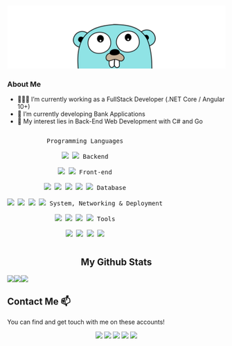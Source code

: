 <a href="https://www.fethitekyaygil.com">
	<img src = "gopher_hello.png">
</a>

### About Me
- 👨🏽‍💻 I’m currently working as a FullStack Developer (.NET Core / Angular 10+)
- 🌱 I’m currently developing Bank Applications
- 🤔 My interest lies in Back-End Web Development with C# and Go

<p style="display: inline-block;" align="center">
    <kbd>
        <kbd>Programming Languages</kbd>
    <br>
    <br>
        <img width="30px" src="https://cdn.jsdelivr.net/gh/devicons/devicon/icons/go/go-original-wordmark.svg" /> 
        <img width="30px" src="https://cdn.jsdelivr.net/gh/devicons/devicon/icons/csharp/csharp-plain.svg" />
    </kbd>
    <kbd>
        <kbd>Backend</kbd>
    <br>
    <br>
        <img width="30px" src="https://cdn.jsdelivr.net/gh/devicons/devicon/icons/dotnetcore/dotnetcore-original.svg" />
        <img width="30px" src="https://cdn.jsdelivr.net/gh/devicons/devicon/icons/dot-net/dot-net-original.svg" />
    </kbd>
    <kbd>
        <kbd>Front-end</kbd>
    <br>
    <br>
        <img width="30px" src="https://cdn.jsdelivr.net/gh/devicons/devicon/icons/html5/html5-original.svg" /> 
        <img width="30px" src="https://cdn.jsdelivr.net/gh/devicons/devicon/icons/css3/css3-plain.svg" /> 
        <img width="30px" src="https://cdn.jsdelivr.net/gh/devicons/devicon/icons/bootstrap/bootstrap-plain.svg" /> 
        <img width="30px" src="https://cdn.jsdelivr.net/gh/devicons/devicon/icons/angularjs/angularjs-plain.svg" />
        <img width="30px" src="https://cdn.jsdelivr.net/gh/devicons/devicon/icons/javascript/javascript-original.svg" />
    </kbd>
    <kbd>
        <kbd>Database</kbd>
    <br>
    <br>    
        <img width="30px" src="https://cdn.jsdelivr.net/gh/devicons/devicon/icons/postgresql/postgresql-original.svg" />
        <img width="30px" src="https://cdn.jsdelivr.net/gh/devicons/devicon/icons/microsoftsqlserver/microsoftsqlserver-plain.svg" />
        <img width="30px" src="https://cdn.jsdelivr.net/gh/devicons/devicon/icons/mysql/mysql-plain.svg" />        
        <img width="30px" src="https://cdn.jsdelivr.net/gh/devicons/devicon/icons/mongodb/mongodb-plain.svg" />
    </kbd>
    <kbd>
        <kbd>System, Networking & Deployment</kbd>
    <br>
    <br>
        <img width="30px" src="https://cdn.jsdelivr.net/gh/devicons/devicon/icons/heroku/heroku-plain.svg" />
        <img width="30px" src="https://cdn.jsdelivr.net/gh/devicons/devicon/icons/azure/azure-plain.svg" />
        <img width="30px" src="https://cdn.jsdelivr.net/gh/devicons/devicon/icons/git/git-plain.svg" />
        <img width="30px" src="https://cdn.jsdelivr.net/gh/devicons/devicon/icons/docker/docker-plain.svg" />        
    </kbd>
    <kbd>
        <kbd>Tools</kbd>
    <br>
    <br>
        <img width="30px" src="https://cdn.jsdelivr.net/gh/devicons/devicon/icons/vscode/vscode-original.svg" />
        <img width="30px" src="https://cdn.jsdelivr.net/gh/devicons/devicon/icons/visualstudio/visualstudio-plain.svg" />        
        <img width="30px" src="https://cdn.jsdelivr.net/gh/devicons/devicon/icons/jetbrains/jetbrains-original.svg" />
          <img height="30" src="https://i0.wp.com/stickker.net/wp-content/uploads/2018/05/postman.png?fit=610%2C610&ssl=1">
    </kbd>
</p>

<h2 align="center">My Github Stats</h2>
<p align="left">	
<img align="left" src="https://github-readme-stats.vercel.app/api?username=uguruyar&count_private=true&show_icons=trueline_height=21&theme=github_dark">
<p align="left">
<img align="left" src="https://github-readme-streak-stats.herokuapp.com/?user=uguruyar&theme=holi-theme">
<img align="left" src="https://github-readme-stats.vercel.app/api/top-langs/?username=uguruyar&layout=compact&theme=github_dark&langs_count=10&exclude_repo=kasweb">
</p>
<br>

## Contact Me 📫

You can find and get touch with me on these accounts!

<p align="center">
<a href="https://twitter.com/uguruyarx" target="blank"><img src="https://img.shields.io/badge/twitter-%231DA1F2.svg?&style=for-the-badge&logo=twitter&logoColor=white" height=25 /></a> 
<a href="https://linkedin.com/in/uguruyar" target="blank"><img src="https://img.shields.io/badge/linkedin-%230077B5.svg?&style=for-the-badge&logo=linkedin&logoColor=white" height=25 /></a> 
<a target="_blank" href="mailto:uguruyarx@gmail.com"><img src="https://img.shields.io/badge/-Gmail-D14836?style=for-the-badge&logo=Gmail&logoColor=white" height=25/></a> 
<a href="https://medium.com/@uguruyar" target="blank"><img src="https://img.shields.io/badge/medium-%2312100E.svg?&style=for-the-badge&logo=medium&logoColor=white" height=25></a>
<a href="https://dev.to/uguruyar" target="blank"><img src="https://img.shields.io/badge/DEV.TO-%230A0A0A.svg?&style=for-the-badge&logo=dev-dot-to&logoColor=white" height=25 /></a>
</p>

